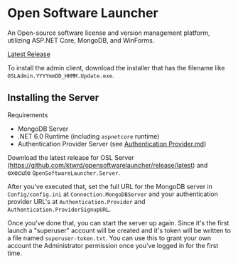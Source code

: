 # Open Software Launcher
An Open-source software license and version management platform, utilizing ASP.NET Core, MongoDB, and WinForms.

[Latest Release](https://github.com/ktwrd/opensoftwarelauncher/release/latest)

To install the admin client, download the installer that has the filename like `OSLAdmin.YYYYmmDD_HHMM.Update.exe`.

## Installing the Server
Requirements
- MongoDB Server
- .NET 6.0 Runtime (including `aspnetcore` runtime)
- Authentication Provider Server (see [Authentication Provider.md](Authentication%20Provider.md))

Download the latest release for OSL Server (https://github.com/ktwrd/opensoftwarelauncher/release/latest) and execute `OpenSoftwareLauncher.Server`.

After you've executed that, set the full URL for the MongoDB server in `Config/config.ini` at `Connection.MongoDBServer` and your authentication provider URL's at `Authentication.Provider` and `Authentication.ProviderSignupURL`.

Once you've done that, you can start the server up again. Since it's the first launch a "superuser" account will be created and it's token will be written to a file named `superuser-token.txt`. You can use this to grant your own account the Administrator permission once you've logged in for the first time.
